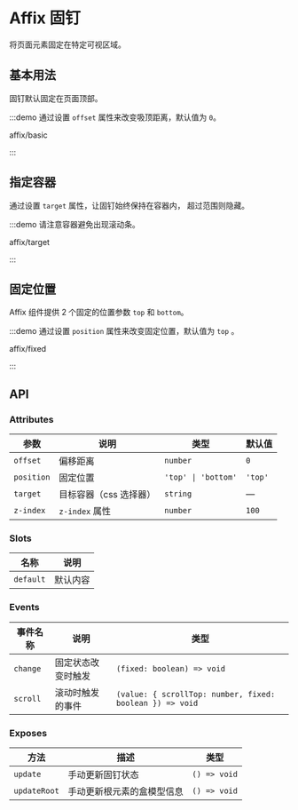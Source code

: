 # Affix 固钉

将页面元素固定在特定可视区域。

## 基本用法

固钉默认固定在页面顶部。

:::demo 通过设置 `offset` 属性来改变吸顶距离，默认值为 `0`。

affix/basic

:::

## 指定容器

通过设置 `target` 属性，让固钉始终保持在容器内， 超过范围则隐藏。

:::demo 请注意容器避免出现滚动条。

affix/target

:::

## 固定位置

Affix 组件提供 2 个固定的位置参数 `top` 和 `bottom`。

:::demo 通过设置 `position` 属性来改变固定位置，默认值为 `top` 。

affix/fixed

:::

## API

### Attributes

| 参数       | 说明                   | 类型                | 默认值  |
| ---------- | ---------------------- | ------------------- | ------- |
| `offset`   | 偏移距离               | `number`            | `0`     |
| `position` | 固定位置               | `'top' \| 'bottom'` | `'top'` |
| `target`   | 目标容器（css 选择器） | `string`            | —       |
| `z-index`  | `z-index` 属性         | `number`            | `100`   |

### Slots

| 名称      | 说明     |
| --------- | -------- |
| `default` | 默认内容 |

### Events

| 事件名称 | 说明               | 类型                                                     |
| -------- | ------------------ | -------------------------------------------------------- |
| `change` | 固定状态改变时触发 | `(fixed: boolean) => void`                               |
| `scroll` | 滚动时触发的事件   | `(value: { scrollTop: number, fixed: boolean }) => void` |

### Exposes

| 方法         | 描述                       | 类型         |
| ------------ | -------------------------- | ------------ |
| `update`     | 手动更新固钉状态           | `() => void` |
| `updateRoot` | 手动更新根元素的盒模型信息 | `() => void` |
